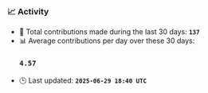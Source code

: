 ### 📈 Activity
<!--START_STATS-->

- 🧮 Total contributions made during the last 30 days: **`137`**  
- 📊 Average contributions per day over these 30 days: 
  ### `4.57`  
- 🕒 Last updated: **`2025-06-29 18:40 UTC`**

<!--END_STATS-->
